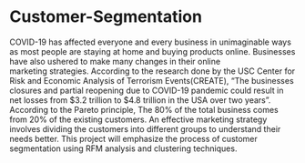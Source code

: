 # Customer-Segmentation
COVID-19 has affected everyone and every business in unimaginable ways as most people are staying at home and buying products online. Businesses have also ushered to make many changes in their online marketing strategies. According to the research done by the USC Center for Risk and Economic Analysis of Terrorism Events(CREATE), “The businesses closures and partial reopening due to COVID-19 pandemic could result in net losses from $3.2 trillion to $4.8 trillion in the USA over two years”. According to the Pareto principle, The 80% of the total business comes from 20% of the existing customers. An effective marketing strategy involves dividing the customers into different groups to understand their needs better. This project will emphasize the process of customer segmentation using RFM analysis and clustering techniques.
